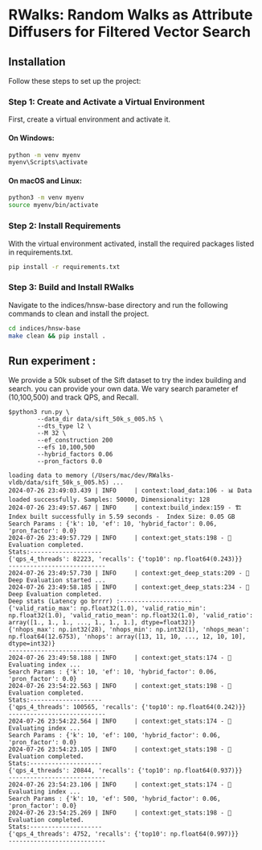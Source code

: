 # RWalks: Random Walks as Attribute Diffusers for Filtered Vector Search

## Installation

Follow these steps to set up the project:

### Step 1: Create and Activate a Virtual Environment

First, create a virtual environment and activate it.

#### On Windows:
```sh
python -m venv myenv
myenv\Scripts\activate
```
####  On macOS and Linux:
```sh
python3 -m venv myenv
source myenv/bin/activate
```
### Step 2: Install Requirements
With the virtual environment activated, install the required packages listed in requirements.txt.
```sh
pip install -r requirements.txt
```

### Step 3: Build and Install RWalks
Navigate to the indices/hnsw-base directory and run the following commands to clean and install the project.

```sh
cd indices/hnsw-base
make clean && pip install .
```

## Run experiment :
We provide a 50k subset of the Sift dataset to try the index building and search. you can provide your own data. We vary search parameter ef (10,100,500) and track QPS, and Recall.

```shell
$python3 run.py \
        --data_dir data/sift_50k_s_005.h5 \
        --dts_type l2 \
        --M 32 \
        --ef_construction 200
        --efs 10,100,500
        --hybrid_factors 0.06
        --pron_factors 0.0
```
```shell
loading data to memory (/Users/mac/dev/RWalks-vldb/data/sift_50k_s_005.h5) ...
2024-07-26 23:49:03.439 | INFO     | context:load_data:106 - 📊 Data loaded successfully. Samples: 50000, Dimensionality: 128
2024-07-26 23:49:57.467 | INFO     | context:build_index:159 - 🏗️ Index built successfully in 5.59 seconds -  Index Size: 0.05 GB
Search Params : {'k': 10, 'ef': 10, 'hybrid_factor': 0.06, 'pron_factor': 0.0}
2024-07-26 23:49:57.729 | INFO     | context:get_stats:198 - 🧪 Evaluation completed.
Stats:--------------------
{'qps_4_threads': 82223, 'recalls': {'top10': np.float64(0.243)}}
---------------------------
2024-07-26 23:49:57.730 | INFO     | context:get_deep_stats:209 - 🧪 Deep Evaluation started ...
2024-07-26 23:49:58.185 | INFO     | context:get_deep_stats:234 - 🧪 Deep Evaluation completed.
Deep stats (Latency go brrrr) :--------------------
{'valid_ratio_max': np.float32(1.0), 'valid_ratio_min': np.float32(1.0), 'valid_ratio_mean': np.float32(1.0), 'valid_ratio': array([1., 1., 1., ..., 1., 1., 1.], dtype=float32)}
{'nhops_max': np.int32(28), 'nhops_min': np.int32(1), 'nhops_mean': np.float64(12.6753), 'nhops': array([13, 11, 10, ..., 12, 10, 10], dtype=int32)}
---------------------------
2024-07-26 23:49:58.188 | INFO     | context:get_stats:174 - 🧪 Evaluating index ...
Search Params : {'k': 10, 'ef': 10, 'hybrid_factor': 0.06, 'pron_factor': 0.0}
2024-07-26 23:54:22.563 | INFO     | context:get_stats:198 - 🧪 Evaluation completed.
Stats:--------------------
{'qps_4_threads': 100565, 'recalls': {'top10': np.float64(0.242)}}
---------------------------
2024-07-26 23:54:22.564 | INFO     | context:get_stats:174 - 🧪 Evaluating index ...
Search Params : {'k': 10, 'ef': 100, 'hybrid_factor': 0.06, 'pron_factor': 0.0}
2024-07-26 23:54:23.105 | INFO     | context:get_stats:198 - 🧪 Evaluation completed.
Stats:--------------------
{'qps_4_threads': 20844, 'recalls': {'top10': np.float64(0.937)}}
---------------------------
2024-07-26 23:54:23.106 | INFO     | context:get_stats:174 - 🧪 Evaluating index ...
Search Params : {'k': 10, 'ef': 500, 'hybrid_factor': 0.06, 'pron_factor': 0.0}
2024-07-26 23:54:25.269 | INFO     | context:get_stats:198 - 🧪 Evaluation completed.
Stats:--------------------
{'qps_4_threads': 4752, 'recalls': {'top10': np.float64(0.997)}}
---------------------------

```
